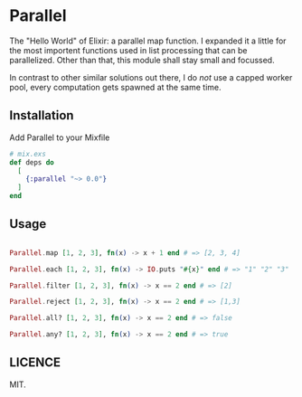 # Parallel

The "Hello World" of Elixir: a parallel map function. I expanded it a little for the most importent functions used in list processing that can be parallelized. Other than that, this module shall stay small and focussed.

In contrast to other similar solutions out there, I do *not* use a capped worker pool, every computation gets spawned at the same time.

## Installation

Add Parallel to your Mixfile

````Elixir
# mix.exs
def deps do
  [
    {:parallel "~> 0.0"}
  ]
end
````

## Usage

````Elixir

Parallel.map [1, 2, 3], fn(x) -> x + 1 end # => [2, 3, 4]

Parallel.each [1, 2, 3], fn(x) -> IO.puts "#{x}" end # => "1" "2" "3"

Parallel.filter [1, 2, 3], fn(x) -> x == 2 end # => [2]

Parallel.reject [1, 2, 3], fn(x) -> x == 2 end # => [1,3]

Parallel.all? [1, 2, 3], fn(x) -> x == 2 end # => false

Parallel.any? [1, 2, 3], fn(x) -> x == 2 end # => true

````

## LICENCE

MIT. 
